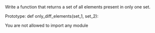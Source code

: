 Write a function that returns a set of all elements present in only one set.



Prototype: def only_diff_elements(set_1, set_2):

You are not allowed to import any module
